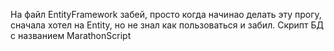 На файл EntityFramework забей, просто когда начинао делать эту прогу, сначала хотел на Entity, но не знал как пользоваться и забил. Скрипт БД с названием MarathonScript
